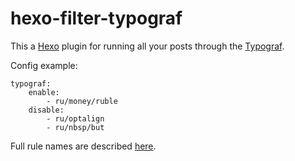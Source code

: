 # hexo-filter-typograf

This a [Hexo](https://hexo.io/) plugin for running all your posts through the [Typograf](https://github.com/typograf/typograf).

Config example:
```
typograf:
    enable:
        - ru/money/ruble
    disable:
        - ru/optalign
        - ru/nbsp/but
```
Full rule names are described [here](https://github.com/typograf/typograf/blob/dev/docs/RULES.ru.md).